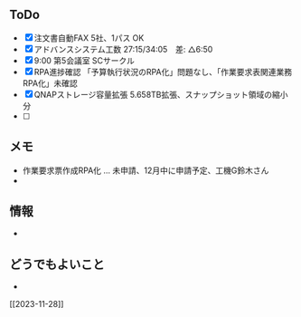## ToDo
- [x] 注文書自動FAX 5社、1パス OK
- [x] アドバンスシステム工数 27:15/34:05　差: △6:50
- [x] 9:00 第5会議室 SCサークル
- [x] RPA進捗確認 「予算執行状況のRPA化」問題なし、「作業要求表関連業務RPA化」未確認
- [x] QNAPストレージ容量拡張 5.658TB拡張、スナップショット領域の縮小分
- [ ] 


## メモ
- 作業要求票作成RPA化 … 未申請、12月中に申請予定、工機G鈴木さん
- 


## 情報
- 


## どうでもよいこと
- 


[[2023-11-28]]

